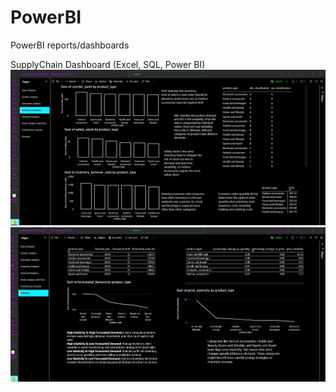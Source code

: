 # PowerBI
PowerBI reports/dashboards

   SupplyChain Dashboard (Excel, SQL, Power BI)
![Screen Shot 2025-01-28 at 9 14 39 PM](https://github.com/UserDna95/PowerBI/blob/main/2025-01-28%20(1).png)
![Screen Shot 2025-01-28 at 9 14 39 PM](https://github.com/UserDna95/PowerBI/blob/main/2025-01-28%20(2).png)
